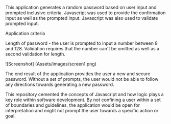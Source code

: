 This application generates a random password based on user input and prompted inclusive criteria. Javascript was used to provide the confirmation input as well as the prompted input. Javascript was also used to validate prompted input. 



Application criteria

Length of password - the user is prompted to input a number between 8 and 128. Validation requires that the number can't be omitted as well as a second validation for length.

![Screenshot] (Assets/images/screen1.png) 





The end result of the application provides the user a new and secure password. Without a set of prompts, the user would not be able to follow any directions towards generating a new password.

This repository cemented the concepts of Javascript and how logic plays a key role within software development. By not confining a user within a set of boundaries and guidelines, the application would be open for interpretation and might not prompt the user towards a specific action or goal.